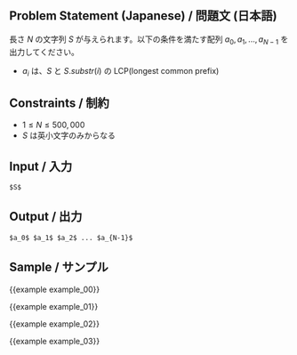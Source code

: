 Problem Statement (Japanese) / 問題文 (日本語)
---------

長さ $N$ の文字列 $S$ が与えられます。以下の条件を満たす配列 $a_0, a_1, ..., a_{N - 1}$ を出力してください。

- $a_i$ は、$S$ と $S.substr(i)$ の LCP(longest common prefix)


Constraints / 制約
---------

- $1 \leq N \leq 500,000$
- $S$ は英小文字のみからなる

Input / 入力
---------

~~~
$S$
~~~

Output / 出力
---------

~~~
$a_0$ $a_1$ $a_2$ ... $a_{N-1}$
~~~

Sample / サンプル
---------

{{example example_00}}

{{example example_01}}

{{example example_02}}

{{example example_03}}
